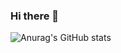 ### Hi there 👋



![Anurag's GitHub stats](https://github-readme-stats.vercel.app/api?username=lemocla&show_icons=true&theme=radical)

